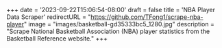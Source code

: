 +++
date = '2023-09-22T15:06:54-08:00'
draft = false
title = 'NBA Player Data Scraper'
redirectURL = "https://github.com/TFong1/scrape-nba-player"
image = "images/basketball-gd35333bc5_1280.jpg"
description = "Scrape National Basketball Association (NBA) player statistics from the Basketball Reference website."
+++
